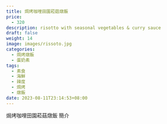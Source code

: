 ```yaml
---
title: 焗烤咖哩田園菘菇燉飯
price:
  - 320
description: risotto with seasonal vegetables & curry sauce 
draft: false
weight: 14
image: images/rissoto.jpg
categories:
  - 焗烤燉飯
  - 蛋奶素
tags:
  - 素食
  - 海鮮
  - 辣度
  - 焗烤
  - 燉飯
date: 2023-08-11T23:14:53+08:00
---
```


焗烤咖哩田園菘菇燉飯 簡介
